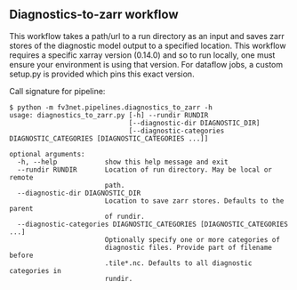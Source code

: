 ## Diagnostics-to-zarr workflow
This workflow takes a path/url to a run directory as an input and saves zarr stores
of the diagnostic model output to a specified location. This workflow requires a 
specific xarray version (0.14.0) and so to run locally, one must ensure your 
environment is using that version. For dataflow jobs, a custom setup.py is provided
which pins this exact version.

Call signature for pipeline:
```
$ python -m fv3net.pipelines.diagnostics_to_zarr -h
usage: diagnostics_to_zarr.py [-h] --rundir RUNDIR
                              [--diagnostic-dir DIAGNOSTIC_DIR]
                              [--diagnostic-categories DIAGNOSTIC_CATEGORIES [DIAGNOSTIC_CATEGORIES ...]]

optional arguments:
  -h, --help            show this help message and exit
  --rundir RUNDIR       Location of run directory. May be local or remote
                        path.
  --diagnostic-dir DIAGNOSTIC_DIR
                        Location to save zarr stores. Defaults to the parent
                        of rundir.
  --diagnostic-categories DIAGNOSTIC_CATEGORIES [DIAGNOSTIC_CATEGORIES ...]
                        Optionally specify one or more categories of
                        diagnostic files. Provide part of filename before
                        .tile*.nc. Defaults to all diagnostic categories in
                        rundir.
```
